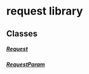 


# request library











## Classes

##### [Request](../package-yonomi_sdk_dart_request_request/Request-class.md)



 


##### [RequestParam](../package-yonomi_sdk_dart_request_request/RequestParam-class.md)



 















